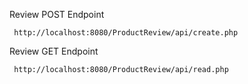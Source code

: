 Review POST Endpoint

     http://localhost:8080/ProductReview/api/create.php

Review GET Endpoint

     http://localhost:8080/ProductReview/api/read.php

